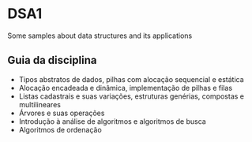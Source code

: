 # DSA1
Some samples about data structures and its applications

<h2> Guia da disciplina </h1>
<ul>
<li> Tipos abstratos de dados, pilhas com alocação sequencial e estática</li>
<li> Alocação encadeada e dinâmica, implementação de pilhas e filas</li>
<li> Listas cadastrais e suas variações, estruturas genérias, compostas e multilineares</li>
<li> Árvores e suas operações</li>
<li> Introdução à análise de algoritmos e algoritmos de busca</li>
<li> Algoritmos de ordenação</li>
</ul>
